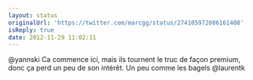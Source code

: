 ```yaml
---
layout: status
originalUrl: 'https://twitter.com/marcgg/status/274105972086161408'
isReply: true
date: 2012-11-29 11:02:11
---
```


@yannski Ca commence ici, mais ils tournent le truc de façon premium, donc ça perd un peu de son intérêt. Un peu comme les bagels @laurentk
